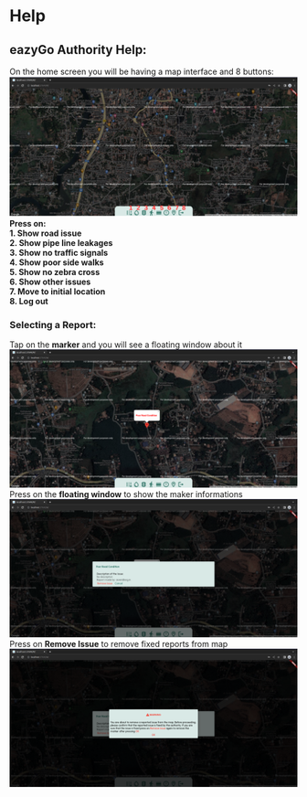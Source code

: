 # Help

## eazyGo Authority Help:
On the home screen you will be having a map interface and 8 buttons:<br>
<img src="https://github.com/aswin-asokan/eazyGo_Auth/blob/main/screenshot/map.png" alt="map"><br>
<b>Press on:
  <br>1. Show road issue
  <br>2. Show pipe line leakages
  <br>3. Show no traffic signals
  <br>4. Show poor side walks
  <br>5. Show no zebra cross
  <br>6. Show other issues
  <br>7. Move to initial location
  <br>8. Log out
  <br>
</b>
### Selecting a Report:
Tap on the <b>marker</b> and you will see a floating window about it<br>
<img src="https://github.com/aswin-asokan/eazyGo_Auth/blob/main/screenshot/marker.png" alt="marker"><br>
Press on the <b>floating window</b> to show the maker informations<br>
<img src="https://github.com/aswin-asokan/eazyGo_Auth/blob/main/screenshot/details.png"/><br>
Press on <b>Remove Issue</b> to remove fixed reports from map<br>
<img src="https://github.com/aswin-asokan/eazyGo_Auth/blob/main/screenshot/remove.png" alt="mail"/>
